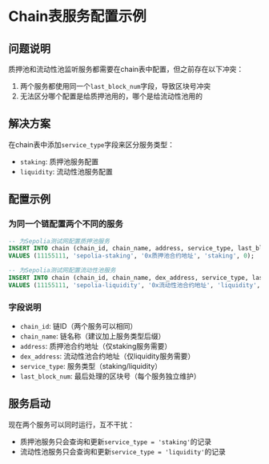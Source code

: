 # Chain表服务配置示例

## 问题说明
质押池和流动性池监听服务都需要在chain表中配置，但之前存在以下冲突：
1. 两个服务都使用同一个`last_block_num`字段，导致区块号冲突
2. 无法区分哪个配置是给质押池用的，哪个是给流动性池用的

## 解决方案
在chain表中添加`service_type`字段来区分服务类型：
- `staking`: 质押池服务配置
- `liquidity`: 流动性池服务配置

## 配置示例

### 为同一个链配置两个不同的服务

```sql
-- 为Sepolia测试网配置质押池服务
INSERT INTO chain (chain_id, chain_name, address, service_type, last_block_num) 
VALUES (11155111, 'sepolia-staking', '0x质押池合约地址', 'staking', 0);

-- 为Sepolia测试网配置流动性池服务
INSERT INTO chain (chain_id, chain_name, dex_address, service_type, last_block_num)
VALUES (11155111, 'sepolia-liquidity', '0x流动性池合约地址', 'liquidity', 0);
```

### 字段说明
- `chain_id`: 链ID（两个服务可以相同）
- `chain_name`: 链名称（建议加上服务类型后缀）
- `address`: 质押池合约地址（仅staking服务需要）
- `dex_address`: 流动性池合约地址（仅liquidity服务需要）
- `service_type`: 服务类型（staking/liquidity）
- `last_block_num`: 最后处理的区块号（每个服务独立维护）

## 服务启动
现在两个服务可以同时运行，互不干扰：
- 质押池服务只会查询和更新`service_type = 'staking'`的记录
- 流动性池服务只会查询和更新`service_type = 'liquidity'`的记录
